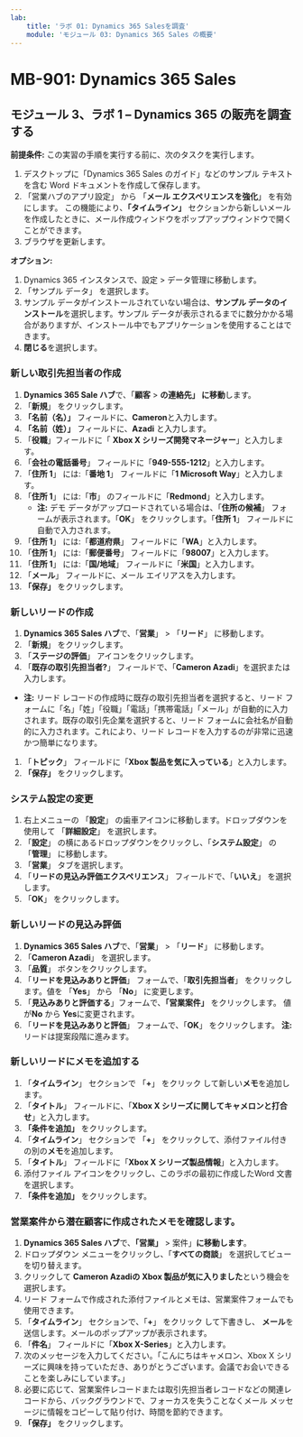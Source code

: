 ```yaml
---
lab:
    title: 'ラボ 01: Dynamics 365 Salesを調査'
    module: 'モジュール 03: Dynamics 365 Sales の概要'
---
```


# MB-901: Dynamics 365 Sales
## モジュール 3、ラボ 1 – Dynamics 365 の販売を調査する

**前提条件:** この実習の手順を実行する前に、次のタスクを実行します。

1. デスクトップに「Dynamics 365 Sales のガイド」などのサンプル テキストを含む Word ドキュメントを作成して保存します。
1. 「営業ハブのアプリ設定」 から 「**メール エクスペリエンスを強化**」 を有効にします。  この機能により、**「タイムライン」** セクションから新しいメールを作成したときに、メール作成ウィンドウをポップアップウィンドウで開くことができます。
1. ブラウザを更新します。

**オプション:**
 
1. Dynamics 365 インスタンスで、設定 > データ管理に移動します。
1. 「サンプル データ」 を選択します。
1. サンプル データがインストールされていない場合は、**サンプル データのインストール**を選択します。サンプル データが表示されるまでに数分かかる場合がありますが、インストール中でもアプリケーションを使用することはできます。
1. **閉じる**を選択します。

### 新しい取引先担当者の作成

1. **Dynamics 365 Sale ハブ**で、「**顧客** > **の連絡先」 に移動**します。
1. 「**新規**」 をクリックします。
1. **「名前（名）」** フィールドに、**Cameron**と入力します。
1. **「名前（姓）」** フィールドに、**Azadi** と入力します。
1. 「**役職**」フィールドに「 **Xbox X シリーズ開発マネージャー**」と入力します。
1. 「**会社の電話番号**」 フィールドに「**949-555-1212**」と入力します。   
1. 「**住所 1**」 には:「**番地 1**」 フィールドに「**1 Microsoft Way**」と入力します。
1. 「**住所 1**」 には:「**市**」 のフィールドに「**Redmond**」と入力します。
    - **注:** デモ データがアップロードされている場合は、「**住所の候補**」 フォームが表示されます。「**OK**」 をクリックします。「**住所 1**」 フィールドに自動で入力されます。 
1. 「**住所 1**」 には:「**都道府県**」 フィールドに「**WA**」と入力します。
1. 「**住所 1**」 には:「**郵便番号**」 フィールドに「**98007**」と入力します。
1. 「**住所 1**」 には:「**国/地域**」 フィールドに「**米国**」と入力します。
1. 「**メール**」 フィールドに、メール エイリアスを入力します。 
1. **「保存」** をクリックします。

### 新しいリードの作成

1. **Dynamics 365 Sales ハブ**で、「**営業**」  >  「**リード**」 に移動します。
1. 「**新規**」 をクリックします。
1. 「**ステージの評価**」 アイコンをクリックします。
1. 「**既存の取引先担当者?**」  フィールドで、「**Cameron Azadi**」を選択または入力します。
- **注:** リード レコードの作成時に既存の取引先担当者を選択すると、リード フォームに「名」「姓」「役職」「電話」「携帯電話」「メール」が自動的に入力されます。既存の取引先企業を選択すると、リード フォームに会社名が自動的に入力されます。これにより、リード レコードを入力するのが非常に迅速かつ簡単になります。
1. 「**トピック**」 フィールドに「**Xbox 製品を気に入っている**」と入力します。
1. **「保存」** をクリックします。

### システム設定の変更

1. 右上メニューの 「**設定**」 の歯車アイコンに移動します。ドロップダウンを使用して 「**詳細設定**」 を選択します。
1. 「**設定**」 の横にあるドロップダウンをクリックし、「**システム設定**」 の 「**管理**」 に移動します。
1. 「**営業**」 タブを選択します。
1. 「**リードの見込み評価エクスペリエンス**」 フィールドで、「**いいえ**」 を選択します。   
1. 「**OK**」 をクリックします。

### 新しいリードの見込み評価

1. **Dynamics 365 Sales ハブ**で、「**営業**」  >  「**リード**」 に移動します。
1. 「**Cameron Azadi**」 を選択します。 
1. 「**品質**」 ボタンをクリックします。
1. 「**リードを見込みありと評価**」 フォームで、「**取引先担当者**」 をクリックします。値を 「**Yes**」 から 「**No**」 に変更します。
1. 「**見込みありと評価する**」フォームで、**「営業案件」** をクリックします。    値が**No** から **Yes**に変更されます。
1. 「**リードを見込みありと評価**」 フォームで、「**OK**」 をクリックします。 
**注:** リードは提案段階に進みます。

### 新しいリードにメモを追加する

1. 「**タイムライン**」 セクションで 「**+**」 をクリック して新しい**メモ**を追加します。     
1. 「**タイトル**」 フィールドに、「**Xbox X シリーズに関してキャメロンと打合せ**」と入力します。
1. **「条件を追加」** をクリックします。
1. 「**タイムライン**」 セクションで 「**+**」 をクリックして、添付ファイル付きの別の**メモ**を追加します。     
1. 「**タイトル**」 フィールドに「**Xbox X シリーズ製品情報**」と入力します。   
1. 添付ファイル アイコンをクリックし、このラボの最初に作成したWord 文書を選択します。
1. **「条件を追加」** をクリックします。

### 営業案件から潜在顧客に作成されたメモを確認します。

1. **Dynamics 365 Sales ハブ**で、**「営業」**  > 案件」**に移動します**。
1. ドロップダウン メニューをクリックし、「**すべての商談**」 を選択してビューを切り替えます。
1. クリックして **Cameron Azadiの Xbox 製品が気に入りました**という機会を選択します。
1. リード フォームで作成された添付ファイルとメモは、営業案件フォームでも使用できます。 
1. 「**タイムライン**」 セクションで、「**+**」 をクリック して下書きし、 **メール**を送信します。メールのポップアップが表示されます。
1. 「**件名**」 フィールドに「**Xbox X-Series**」と入力します。
1. 次のメッセージを入力してください。「こんにちはキャメロン、Xbox X シリーズに興味を持っていただき、ありがとうございます。会議でお会いできることを楽しみにしています。」 
1. 必要に応じて、営業案件レコードまたは取引先担当者レコードなどの関連レコードから、バックグラウンドで、フォーカスを失うことなくメール メッセージに情報をコピーして貼り付け、時間を節約できます。
1. **「保存」** をクリックします。




